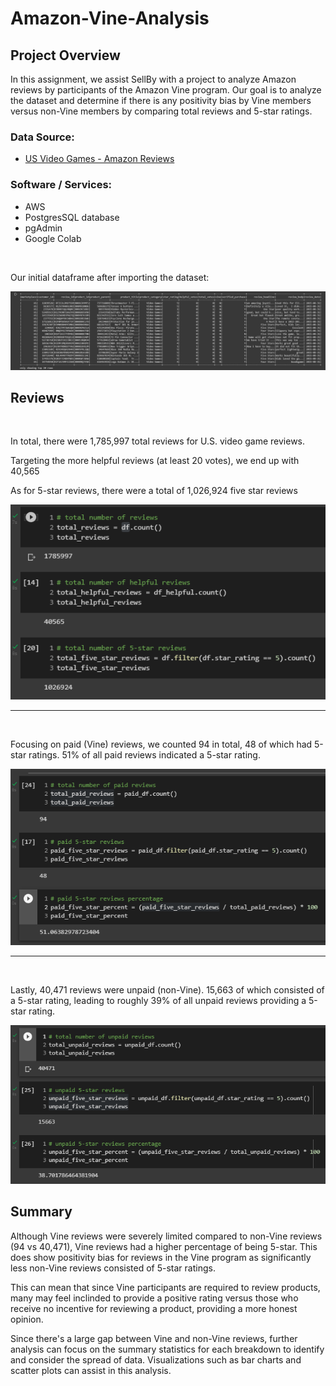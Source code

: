 # Amazon-Vine-Analysis

## Project Overview
In this assignment, we assist SellBy with a project to analyze Amazon reviews by participants of the Amazon Vine program. Our goal is to analyze the dataset and determine if there is any positivity bias by Vine members versus non-Vine members by comparing total reviews and 5-star ratings.



### Data Source:
- [US Video Games - Amazon Reviews](https://s3.amazonaws.com/amazon-reviews-pds/tsv/amazon_reviews_us_Video_Games_v1_00.tsv.gz)
 
### Software / Services:
- AWS
- PostgresSQL database
- pgAdmin
- Google Colab

<br>

Our initial dataframe after importing the dataset:

![Amazon Vine Analysis - Total Reviews](./images/us_video_games_reviews.png)


## Reviews
<br>

In total, there were 1,785,997 total reviews for U.S. video game reviews.

Targeting the more helpful reviews (at least 20 votes), we end up with 40,565

As for 5-star reviews, there were a total of 1,026,924 five star reviews

![Amazon Vine Analysis - Total Reviews](./images/total_reviews.png)

<hr>
<br>

Focusing on paid (Vine) reviews, we counted 94 in total, 48 of which had 5-star ratings. 51% of all paid reviews indicated a 5-star rating.

![Amazon Vine Analysis - Total Reviews](./images/total_paid_reviews.png)

<hr>
<br>

Lastly, 40,471 reviews were unpaid (non-Vine). 15,663 of which consisted of a 5-star rating, leading to roughly 39% of all unpaid reviews providing a 5-star rating.

![Amazon Vine Analysis - Total Reviews](./images/total_unpaid_reviews.png)

## Summary

Although Vine reviews were severely limited compared to non-Vine reviews (94 vs 40,471), Vine reviews had a higher percentage of being 5-star. This does show positivity bias for reviews in the Vine program as significantly less non-Vine reviews consisted of 5-star ratings.

This can mean that since Vine participants are required to review products, many may feel inclinded to provide a positive rating versus those who receive no incentive for reviewing a product, providing a more honest opinion.

Since there's a large gap between Vine and non-Vine reviews, further analysis can focus on the summary statistics for each breakdown to identify and consider the spread of data. Visualizations such as bar charts and scatter plots can assist in this analysis.
